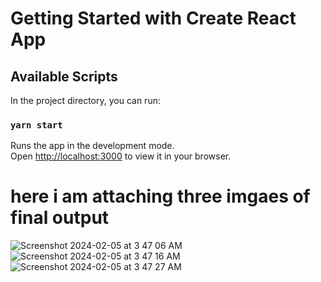 # Getting Started with Create React App

## Available Scripts

In the project directory, you can run:

### `yarn start`

Runs the app in the development mode.\
Open [http://localhost:3000](http://localhost:3000) to view it in your browser.

# here i am attaching three imgaes of final output 

![Screenshot 2024-02-05 at 3 47 06 AM](https://github.com/geeky-amit/manufac/assets/43772459/533a8970-7abb-4510-8b96-643f553d9dd4)
![Screenshot 2024-02-05 at 3 47 16 AM](https://github.com/geeky-amit/manufac/assets/43772459/fcf95d94-ea2f-4dec-ad0b-28a09ff2ee25)
![Screenshot 2024-02-05 at 3 47 27 AM](https://github.com/geeky-amit/manufac/assets/43772459/d0953e6f-eb86-43db-b8f0-09eab1302eaf)
